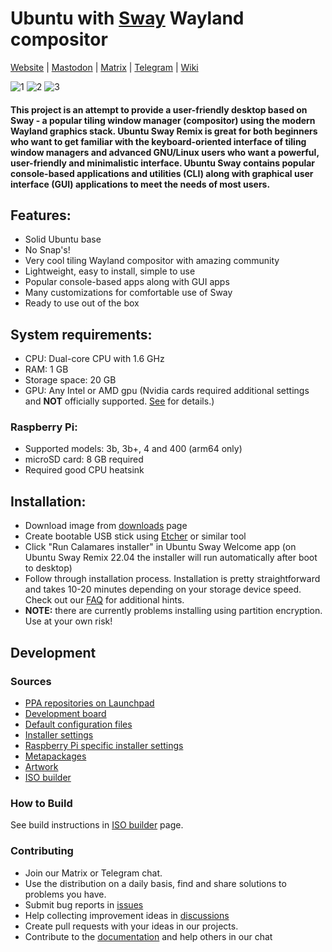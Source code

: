 # Ubuntu with [Sway](https://github.com/swaywm/sway) Wayland compositor

[Website](https://ubuntusway.com/) | [Mastodon](https://mas.to/web/@ubuntusway) | [Matrix](https://matrix.to/#/#ubuntusway:matrix.org) | [Telegram](https://t.me/ubuntu_sway_chat) | [Wiki](https://github.com/Ubuntu-Sway/Ubuntu-Sway-Remix/wiki)

![1](https://user-images.githubusercontent.com/11344982/183612420-4bba314f-a1d5-4547-b838-b8c097fede4f.png)
![2](https://user-images.githubusercontent.com/11344982/183612463-2d8cb020-ffab-4dc5-a056-5cecd7eca062.png)
![3](https://user-images.githubusercontent.com/11344982/183612468-722709a6-4a9b-42cb-9993-5b827f901995.png)



#### This project is an attempt to provide a user-friendly desktop based on Sway - a popular tiling window manager (compositor) using the modern Wayland graphics stack. Ubuntu Sway Remix is great for both beginners who want to get familiar with the keyboard-oriented interface of tiling window managers and advanced GNU/Linux users who want a powerful, user-friendly and minimalistic interface. Ubuntu Sway contains popular console-based applications and utilities (CLI) along with graphical user interface (GUI) applications to meet the needs of most users.

## Features:

* Solid Ubuntu base
* No Snap's!
* Very cool tiling Wayland compositor with amazing community
* Lightweight, easy to install, simple to use
* Popular console-based apps along with GUI apps
* Many customizations for comfortable use of Sway
* Ready to use out of the box

## System requirements:

* CPU: Dual-core CPU with 1.6 GHz
* RAM: 1 GB
* Storage space: 20 GB
* GPU: Any Intel or AMD gpu (Nvidia cards required additional settings and **NOT** officially supported. [See](https://github.com/Ubuntu-Sway/Ubuntu-Sway-Remix/wiki/Nvidia-cards) for details.)

### Raspberry Pi:

* Supported models: 3b, 3b+, 4 and 400 (arm64 only)
* microSD card: 8 GB required
* Required good CPU heatsink

## Installation:

* Download image from [downloads](https://ubuntusway.com/downloads.php) page
* Create bootable USB stick using [Etcher](https://www.balena.io/etcher/) or similar tool
* Click "Run Calamares installer" in Ubuntu Sway Welcome app (on Ubuntu Sway Remix 22.04 the installer will run automatically after boot to desktop)
* Follow through installation process. Installation is pretty straightforward and takes 10-20 minutes depending on your storage device speed. Check out our [FAQ](https://github.com/Ubuntu-Sway/Ubuntu-Sway-Remix/wiki/FAQ) for additional hints.
* **NOTE:** there are currently problems installing using partition encryption. Use at your own risk!


## Development

### Sources
- [PPA repositories on Launchpad](https://launchpad.net/~ubuntusway-dev)
- [Development board](https://github.com/orgs/Ubuntu-Sway/projects?type=beta)
- [Default configuration files](https://github.com/Ubuntu-Sway/ubuntu-sway-default-settings)
- [Installer settings](https://github.com/Ubuntu-Sway/calamares-settings-ubuntu-sway)
- [Raspberry Pi specific installer settings](https://github.com/Ubuntu-Sway/calamares-settings-ubuntu-sway-raspi)
- [Metapackages](https://github.com/Ubuntu-Sway/ubuntu-sway-meta)
- [Artwork](https://github.com/Ubuntu-Sway/ubuntu-sway-artwork)
- [ISO builder](https://github.com/Ubuntu-Sway/iso-builder)

### How to Build
See build instructions in [ISO builder](https://github.com/Ubuntu-Sway/iso-builder) page.

### Contributing
- Join our Matrix or Telegram chat.
- Use the distribution on a daily basis, find and share solutions to problems you have.
- Submit bug reports in [issues](https://github.com/Ubuntu-Sway/Ubuntu-Sway-Remix/issues)
- Help collecting improvement ideas in [discussions](https://github.com/Ubuntu-Sway/Ubuntu-Sway-Remix/discussions)
- Create pull requests with your ideas in our projects.
- Contribute to the [documentation](https://github.com/Ubuntu-Sway/Ubuntu-Sway-Remix/wiki) and help others in our chat
